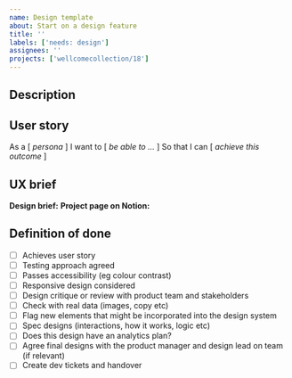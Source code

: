 ```yaml
---
name: Design template
about: Start on a design feature
title: ''
labels: ['needs: design']
assignees: ''
projects: ['wellcomecollection/18']
---
```


## Description

<!-- Complete/delete as appropriate -->

## User story

As a [ _persona_ ]
I want to [ _be able to …_ ]
So that I can [ _achieve this outcome_ ]

<!-- 
Example:
As a _researcher influencer_
I want to _be able to sign up to the newsletter_
So that _I can better understand Wellcome’s position on x_ 
-->

## UX brief
**Design brief:** <!-- Add link here -->
**Project page on Notion:** <!-- Add link here -->

## Definition of done
- [ ] Achieves user story
- [ ] Testing approach agreed
- [ ] Passes accessibility (eg colour contrast)
- [ ] Responsive design considered
- [ ] Design critique or review with product team and stakeholders
- [ ] Check with real data (images, copy etc)
- [ ] Flag new elements that might be incorporated into the design system
- [ ] Spec designs (interactions, how it works, logic etc)
- [ ] Does this design have an analytics plan?
- [ ] Agree final designs with the product manager and design lead on team (if relevant)
- [ ] Create dev tickets and handover
